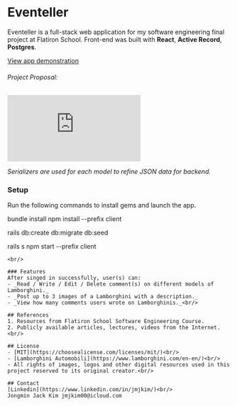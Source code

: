 # Eventeller
Eventeller is a full-stack web application for my software engineering final project at Flatiron School. Front-end was built with **React**, **Active Record**, **Postgres**.

[View app demonstration](https://dev.to/jmjkim/fis-phase-5-final-project-demonstration-eventeller-3o5f)


###### Project Proposal:
![alt text](https://github.com/jmjkim/fisphase5-final-project/blob/main/Jack%20Kim%20Capstone%20Project%20Proposal.pdf)



_Serializers are used for each model to refine JSON data for backend._<br/>


### Setup
Run the following commands to install gems and launch the app.


bundle install
npm install --prefix client

rails db:create db:migrate db:seed

rails s
npm start --prefix client
```
<br/>

### Features
After singed in successfully, user(s) can:
- _Read / Write / Edit / Delete comment(s) on different models of Lamborghini._
- _Post up to 3 images of a Lamborghini with a description._
- _View how many comments users wrote on Lamborghinis._<br/>

## References
1. Resources from Flatiron School Software Engineering Course.
2. Publicly available articles, lectures, videos from the Internet.<br/>

## License
- [MIT](https://choosealicense.com/licenses/mit/)<br/>
- [Lamborghini Automobili](https://www.lamborghini.com/en-en/)<br/>
- All rights of images, logos and other digital resources used in this project reserved to its original creator.<br/>

## Contact
[Linkedin](https://www.linkedin.com/in/jmjkim/)<br/>
Jongmin Jack Kim jmjkim00@icloud.com
